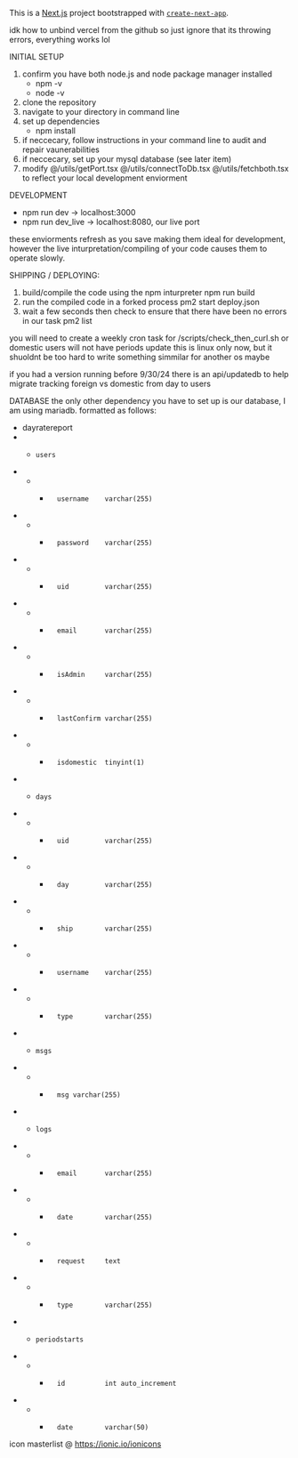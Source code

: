 This is a [Next.js](https://nextjs.org/) project bootstrapped with [`create-next-app`](https://github.com/vercel/next.js/tree/canary/packages/create-next-app).

idk how to unbind vercel from the github so just ignore that its throwing errors, everything works lol

INITIAL SETUP
1)  confirm you have both node.js and node package manager installed
    -   npm -v
    -   node -v
2)  clone the repository
4)  navigate to your directory in command line
3)  set up dependencies
    -   npm install
5)  if neccecary, follow instructions in your command line to audit and repair vaunerabilities
6)  if neccecary, set up your mysql database (see later item)
7)  modify @/utils/getPort.tsx @/utils/connectToDb.tsx @/utils/fetchboth.tsx to reflect your local development enviorment

DEVELOPMENT
-    npm run dev -> localhost:3000
-    npm run dev_live -> localhost:8080, our live port

these enviorments refresh as you save making them ideal for development, however the live inturpretation/compiling of your code causes them to operate slowly.

SHIPPING / DEPLOYING:
1)  build/compile the code using the npm inturpreter
        npm run build
2)  run the compiled code in a forked process
        pm2 start deploy.json
3)  wait a few seconds then check to ensure that there have been no errors in our task
        pm2 list

you will need to create a weekly cron task for /scripts/check_then_curl.sh or domestic users will not have periods update
this is linux only now, but it shuoldnt be too hard to write something simmilar for another os maybe

if you had a version running before 9/30/24 there is an api/updatedb to help migrate tracking foreign vs domestic from day to users

DATABASE
the only other dependency you have to set up is our database, I am using mariadb. formatted as follows:
-   dayratereport
- -     users
- - -       username    varchar(255)
- - -       password    varchar(255)
- - -       uid         varchar(255)
- - -       email       varchar(255)
- - -       isAdmin     varchar(255)
- - -       lastConfirm varchar(255)
- - -       isdomestic  tinyint(1)
- -     days
- - -       uid         varchar(255)
- - -       day         varchar(255)
- - -       ship        varchar(255)
- - -       username    varchar(255)
- - -       type        varchar(255)
- -     msgs 
- - -       msg varchar(255)
- -     logs
- - -       email       varchar(255)
- - -       date        varchar(255)
- - -       request     text
- - -       type        varchar(255)
- -     periodstarts
- - -       id          int auto_increment
- - -       date        varchar(50)

icon masterlist @ https://ionic.io/ionicons